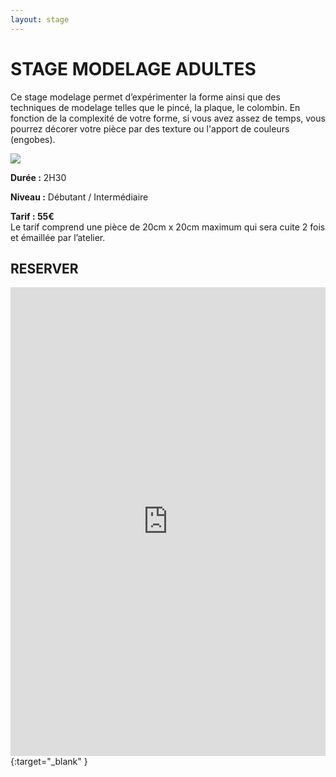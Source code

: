 ```yaml
---
layout: stage
---
```

<!--
Description longue
Image
Durée: H
Niveau:
Tarif:
Les prochains stages :
date - heure début -heure fin
[Réserver](reserver)
-->
# STAGE MODELAGE ADULTES    
Ce stage modelage permet d’expérimenter la forme ainsi que des techniques de modelage telles que le pincé, la plaque, le colombin.
En fonction de la complexité de votre forme, si vous avez assez de temps, vous pourrez décorer votre pièce par des texture ou l'apport de couleurs (engobes).

<img src="https://picsum.photos/300/400" class="image-stage">

**Durée :**  2H30

**Niveau :**  Débutant / Intermédiaire

**Tarif : 55€**  
Le tarif comprend une pièce de 20cm x 20cm maximum qui sera cuite 2 fois et émaillée par l’atelier.

## RESERVER  
<iframe id="haWidget" allowtransparency="true" scrolling="auto" src="https://www.helloasso.com/associations/fans-de-terre/evenements/stages-modelage-ou-emaillage-2020-2021/widget" style="width: 100%; height: 750px; border: none;" onload="window.scroll(0, this.offsetTop)"></iframe>{:target="_blank" }  

